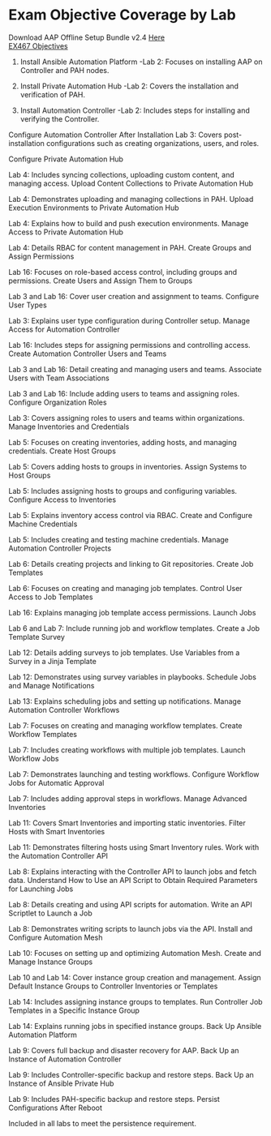 # Exam Objective Coverage by Lab
Download AAP Offline Setup Bundle v2.4 [Here](https://access.redhat.com/downloads/content/480/ver=2.4/rhel---9/2.4/x86_64/product-software) \
[EX467 Objectives](https://www.redhat.com/en/services/training/ex467-red-hat-certified-specialist-managing-automation-ansible-automation-platform-exam?section=objectives)

1. Install Ansible Automation Platform
-Lab 2: Focuses on installing AAP on Controller and PAH nodes.

2. Install Private Automation Hub
-Lab 2: Covers the installation and verification of PAH.

3. Install Automation Controller
-Lab 2: Includes steps for installing and verifying the Controller.

Configure Automation Controller After Installation
Lab 3: Covers post-installation configurations such as creating organizations, users, and roles.

Configure Private Automation Hub

Lab 4: Includes syncing collections, uploading custom content, and managing access.
Upload Content Collections to Private Automation Hub

Lab 4: Demonstrates uploading and managing collections in PAH.
Upload Execution Environments to Private Automation Hub

Lab 4: Explains how to build and push execution environments.
Manage Access to Private Automation Hub

Lab 4: Details RBAC for content management in PAH.
Create Groups and Assign Permissions

Lab 16: Focuses on role-based access control, including groups and permissions.
Create Users and Assign Them to Groups

Lab 3 and Lab 16: Cover user creation and assignment to teams.
Configure User Types

Lab 3: Explains user type configuration during Controller setup.
Manage Access for Automation Controller

Lab 16: Includes steps for assigning permissions and controlling access.
Create Automation Controller Users and Teams

Lab 3 and Lab 16: Detail creating and managing users and teams.
Associate Users with Team Associations

Lab 3 and Lab 16: Include adding users to teams and assigning roles.
Configure Organization Roles

Lab 3: Covers assigning roles to users and teams within organizations.
Manage Inventories and Credentials

Lab 5: Focuses on creating inventories, adding hosts, and managing credentials.
Create Host Groups

Lab 5: Covers adding hosts to groups in inventories.
Assign Systems to Host Groups

Lab 5: Includes assigning hosts to groups and configuring variables.
Configure Access to Inventories

Lab 5: Explains inventory access control via RBAC.
Create and Configure Machine Credentials

Lab 5: Includes creating and testing machine credentials.
Manage Automation Controller Projects

Lab 6: Details creating projects and linking to Git repositories.
Create Job Templates

Lab 6: Focuses on creating and managing job templates.
Control User Access to Job Templates

Lab 16: Explains managing job template access permissions.
Launch Jobs

Lab 6 and Lab 7: Include running job and workflow templates.
Create a Job Template Survey

Lab 12: Details adding surveys to job templates.
Use Variables from a Survey in a Jinja Template

Lab 12: Demonstrates using survey variables in playbooks.
Schedule Jobs and Manage Notifications

Lab 13: Explains scheduling jobs and setting up notifications.
Manage Automation Controller Workflows

Lab 7: Focuses on creating and managing workflow templates.
Create Workflow Templates

Lab 7: Includes creating workflows with multiple job templates.
Launch Workflow Jobs

Lab 7: Demonstrates launching and testing workflows.
Configure Workflow Jobs for Automatic Approval

Lab 7: Includes adding approval steps in workflows.
Manage Advanced Inventories

Lab 11: Covers Smart Inventories and importing static inventories.
Filter Hosts with Smart Inventories

Lab 11: Demonstrates filtering hosts using Smart Inventory rules.
Work with the Automation Controller API

Lab 8: Explains interacting with the Controller API to launch jobs and fetch data.
Understand How to Use an API Script to Obtain Required Parameters for Launching Jobs

Lab 8: Details creating and using API scripts for automation.
Write an API Scriptlet to Launch a Job

Lab 8: Demonstrates writing scripts to launch jobs via the API.
Install and Configure Automation Mesh

Lab 10: Focuses on setting up and optimizing Automation Mesh.
Create and Manage Instance Groups

Lab 10 and Lab 14: Cover instance group creation and management.
Assign Default Instance Groups to Controller Inventories or Templates

Lab 14: Includes assigning instance groups to templates.
Run Controller Job Templates in a Specific Instance Group

Lab 14: Explains running jobs in specified instance groups.
Back Up Ansible Automation Platform

Lab 9: Covers full backup and disaster recovery for AAP.
Back Up an Instance of Automation Controller

Lab 9: Includes Controller-specific backup and restore steps.
Back Up an Instance of Ansible Private Hub

Lab 9: Includes PAH-specific backup and restore steps.
Persist Configurations After Reboot

Included in all labs to meet the persistence requirement.
